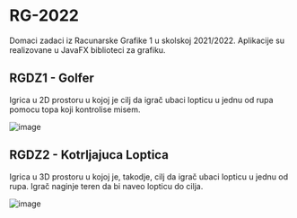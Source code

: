 # RG-2022
Domaci zadaci iz Racunarske Grafike 1 u skolskoj 2021/2022. Aplikacije su realizovane u JavaFX biblioteci za grafiku.

## RGDZ1 - Golfer 
Igrica u 2D prostoru u kojoj je cilj da igrač ubaci lopticu u jednu od rupa pomocu topa koji kontrolise misem.

![image](https://user-images.githubusercontent.com/30656007/196394823-81851df9-fcf3-45d9-a71d-7c09adce8a7c.png)

## RGDZ2 - Kotrljajuca Loptica
Igrica u 3D prostoru u kojoj je, takodje, cilj da igrač ubaci lopticu u jednu od rupa. Igrač naginje teren da bi naveo lopticu do cilja.

![image](https://user-images.githubusercontent.com/30656007/196395545-2601e069-131a-4492-b6f3-43f544026e0a.png)


